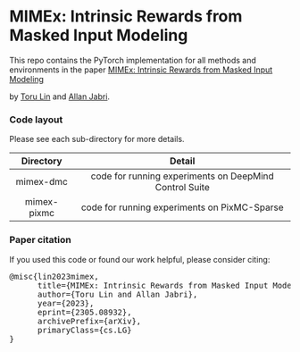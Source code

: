 # MIMEx: Intrinsic Rewards from Masked Input Modeling

This repo contains the PyTorch implementation for all methods and environments in the paper [MIMEx: Intrinsic Rewards from Masked Input Modeling](https://arxiv.org/abs/2305.08932)

by [Toru Lin](https://toruowo.github.io/) and [Allan Jabri](https://ajabri.github.io/).

### Code layout

Please see each sub-directory for more details.

| Directory          | Detail |
| :-------------: |:-------------:|
| mimex-dmc | code for running experiments on DeepMind Control Suite |
| mimex-pixmc | code for running experiments on PixMC-Sparse |

### Paper citation

If you used this code or found our work helpful, please consider citing:

<pre>
@misc{lin2023mimex,
      title={MIMEx: Intrinsic Rewards from Masked Input Modeling},
      author={Toru Lin and Allan Jabri},
      year={2023},
      eprint={2305.08932},
      archivePrefix={arXiv},
      primaryClass={cs.LG}
}
</pre>